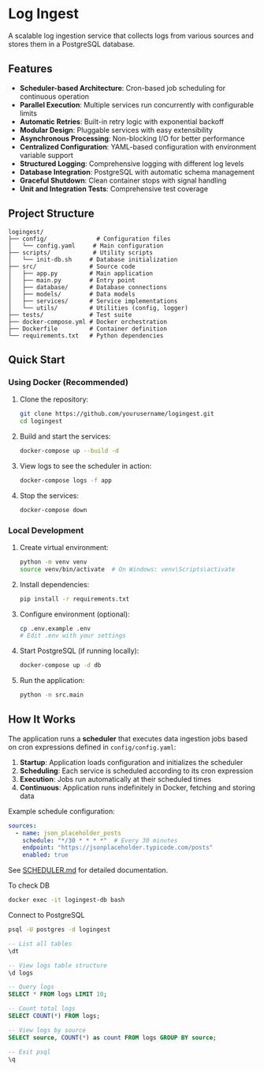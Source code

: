 # Log Ingest

A scalable log ingestion service that collects logs from various sources and stores them in a PostgreSQL database.

## Features

- **Scheduler-based Architecture**: Cron-based job scheduling for continuous operation
- **Parallel Execution**: Multiple services run concurrently with configurable limits
- **Automatic Retries**: Built-in retry logic with exponential backoff
- **Modular Design**: Pluggable services with easy extensibility
- **Asynchronous Processing**: Non-blocking I/O for better performance
- **Centralized Configuration**: YAML-based configuration with environment variable support
- **Structured Logging**: Comprehensive logging with different log levels
- **Database Integration**: PostgreSQL with automatic schema management
- **Graceful Shutdown**: Clean container stops with signal handling
- **Unit and Integration Tests**: Comprehensive test coverage

## Project Structure

```
logingest/
├── config/              # Configuration files
│   └── config.yaml     # Main configuration
├── scripts/            # Utility scripts
│   └── init-db.sh     # Database initialization
├── src/               # Source code
│   ├── app.py         # Main application
│   ├── main.py        # Entry point
│   ├── database/      # Database connections
│   ├── models/        # Data models
│   ├── services/      # Service implementations
│   └── utils/         # Utilities (config, logger)
├── tests/             # Test suite
├── docker-compose.yml # Docker orchestration
├── Dockerfile         # Container definition
└── requirements.txt   # Python dependencies
```

## Quick Start

### Using Docker (Recommended)

1. Clone the repository:
   ```bash
   git clone https://github.com/yourusername/logingest.git
   cd logingest
   ```

2. Build and start the services:
   ```bash
   docker-compose up --build -d
   ```

3. View logs to see the scheduler in action:
   ```bash
   docker-compose logs -f app
   ```

4. Stop the services:
   ```bash
   docker-compose down
   ```

### Local Development

1. Create virtual environment:
   ```bash
   python -m venv venv
   source venv/bin/activate  # On Windows: venv\Scripts\activate
   ```

2. Install dependencies:
   ```bash
   pip install -r requirements.txt
   ```

3. Configure environment (optional):
   ```bash
   cp .env.example .env
   # Edit .env with your settings
   ```

4. Start PostgreSQL (if running locally):
   ```bash
   docker-compose up -d db
   ```

5. Run the application:
   ```bash
   python -m src.main
   ```

## How It Works

The application runs a **scheduler** that executes data ingestion jobs based on cron expressions defined in `config/config.yaml`:

1. **Startup**: Application loads configuration and initializes the scheduler
2. **Scheduling**: Each service is scheduled according to its cron expression
3. **Execution**: Jobs run automatically at their scheduled times
4. **Continuous**: Application runs indefinitely in Docker, fetching and storing data

Example schedule configuration:
```yaml
sources:
  - name: json_placeholder_posts
    schedule: "*/30 * * * *"  # Every 30 minutes
    endpoint: "https://jsonplaceholder.typicode.com/posts"
    enabled: true
```

See [SCHEDULER.md](SCHEDULER.md) for detailed documentation.

To check DB 

```bash
docker exec -it logingest-db bash
```

Connect to PostgreSQL
```bash
psql -U postgres -d logingest
```

```sql
-- List all tables
\dt

-- View logs table structure
\d logs

-- Query logs
SELECT * FROM logs LIMIT 10;

-- Count total logs
SELECT COUNT(*) FROM logs;

-- View logs by source
SELECT source, COUNT(*) as count FROM logs GROUP BY source;

-- Exit psql
\q
```
